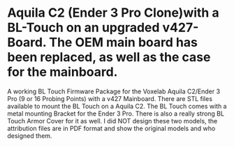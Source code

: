 # Aquila C2 (Ender 3 Pro Clone)with a BL-Touch on an upgraded v427-Board. The OEM main board has been replaced, as well as the case for the mainboard. 
A working BL Touch Firmware Package for the Voxelab Aquila C2/Ender 3 Pro (9 or 16 Probing Points) with a v427 Mainboard. There are STL files available to mount the BL Touch on a Aquila C2. The BL Touch comes with a metal mounting Bracket for the Ender 3 Pro. There is also a really strong BL Touch Armor Cover for it as well. I did NOT design these two models, the attribution files are in PDF format and show the original models and who designed them.

